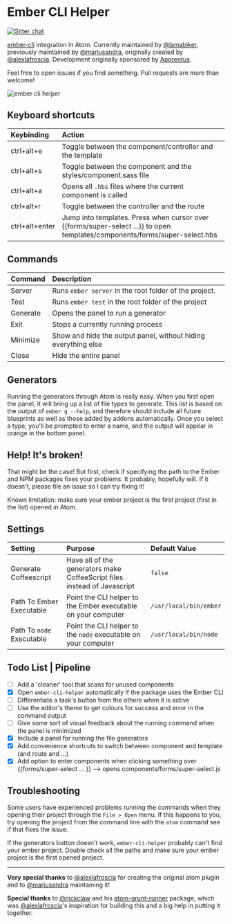 # Ember CLI Helper

[![Gitter chat](https://badges.gitter.im/apprentus/atom-ember-cli-helper.png)](https://gitter.im/apprentus/atom-ember-cli-helper)

[ember-cli](https://github.com/stefanpenner/ember-cli) integration in Atom. Currently maintained by [@lamabiker](https://github.com/lamabiker), previously maintained by [@mariusandra](https://github.com/mariusandra), originally created by [@alexlafroscia](https://github.com/alexlafroscia/). Development originally sponsored by [Apprentus](https://www.apprentus.com).

Feel free to open issues if you find something. Pull requests are more than welcome!

![ember cli helper](http://f.cl.ly/items/0C1A110I3w2G2P0k0Z1T/Screen%20Shot%202015-03-22%20at%205.34.37%20PM.png)

## Keyboard shortcuts

| Keybinding     | Action                                                                 |
| :--            | :--                                                                    |
| ctrl+alt+e     | Toggle between the component/controller and the template               |
| ctrl+alt+s     | Toggle between the component and the styles/component.sass file        |
| ctrl+alt+a     | Opens all `.hbs` files where the current component is called           |
| ctrl+alt+r     | Toggle between the controller and the route                            |
| ctrl+alt+enter | Jump into templates. Press when cursor over {{forms/super-select ...}} to open templates/components/forms/super-select.hbs |

## Commands

| Command  | Description                                                    |
| :--      | :--                                                            |
| Server   | Runs `ember server` in the root folder of the project.         |
| Test     | Runs `ember test` in the root folder of the project            |
| Generate | Opens the panel to run a generator                             |
| Exit     | Stops a currently running process                              |
| Minimize | Show and hide the output panel, without hiding everything else |
| Close    | Hide the entire panel                                          |

## Generators

Running the generators through Atom is really easy.  When you first open the panel, it will bring up a list of file types to generate.  This list is based on the output of `ember g --help`, and therefore should include all future blueprints as well as those added by addons automatically. Once you select a type, you'll be prompted to enter a name, and the output will appear in orange in the bottom panel.

## Help! It's broken!

That might be the case! But first, check if specifying the path to the Ember and NPM packages fixes your problems.  It probably, hopefully will.  If it doesn't, please file an issue so I can try fixing it!

Known limitation: make sure your ember project is the first project (first in the list) opened in Atom.

## Settings

| Setting | Purpose | Default Value |
| :---    | :---    | :---          |
| Generate Coffeescript     | Have all of the generators make CoffeeScript files instead of Javascript | `false` |
| Path To Ember Executable  | Point the CLI helper to the Ember executable on your computer | `/usr/local/bin/ember` |
| Path To `node` Executable | Point the CLI helper to the `node` executable on your computer | `/usr/local/bin/node` |

## Todo List | Pipeline

- [ ] Add a 'cleaner' tool that scans for unused components
- [x] Open `ember-cli-helper` automatically if the package uses the Ember CLI
- [ ] Differentiate a task's button from the others when it is active
- [ ] Use the editor's theme to get colours for success and error in the command output
- [ ] Give some sort of visual feedback about the running command when the panel is minimized
- [x] Include a panel for running the file generators
- [x] Add convenience shortcuts to switch between component and template (and route and ...)
- [x] Add option to enter components when clicking something over {{forms/super-select ... }} --> opens components/forms/super-select.js

## Troubleshooting

Some users have experienced problems running the commands when they opening their project through the `File > Open` menu.  If this happens to you, try opening the project from the command line with the `atom` command see if that fixes the issue.

If the generators button doesn't work, `ember-cli-helper` probably can't find your ember project. Double check all the paths and make sure your ember project is the first opened project.

***

**Very special thanks** to [@alexlafroscia](https://github.com/alexlafroscia/) for creating the original atom plugin and to [@mariusandra](https://github.com/mariusandra) maintaining it!

**Special thanks** to [@nickclaw](https://github.com/nickclaw/) and his
[atom-grunt-runner](https://github.com/nickclaw/atom-grunt-runner)
package, which was [@alexlafroscia](https://github.com/alexlafroscia/)'s inspiration for building this and a big help in putting it together.
